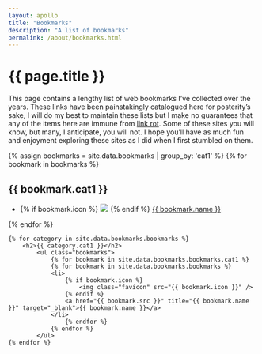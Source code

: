 ```yaml
---
layout: apollo
title: "Bookmarks"
description: "A list of bookmarks"
permalink: /about/bookmarks.html
---
```


<h1>{{ page.title }}</h1>
<div class="content">
	<p>This page contains a lengthy list of web bookmarks I’ve collected over the years. These links have been painstakingly catalogued here for posterity’s sake, I will do my best to maintain these lists but I make no guarantees that any of the items here are immune from <a href="https://en.wikipedia.org/wiki/Link_rot" title="link rot" target="_blank">link rot</a>. Some of these sites you will know, but many, I anticipate, you will not. I hope you’ll have as much fun and enjoyment exploring these sites as I did when I first stumbled on them.</p>

<div class="post">
	
{% assign bookmarks = site.data.bookmarks | group_by: 'cat1' %}
{% for bookmark in bookmarks %}
	<h2>{{ bookmark.cat1 }}</h2>
	<ul class="bookmarks">
			<li>
				{% if bookmark.icon %}
					<img class="favicon" src="{{ bookmark.icon }}" />
				{% endif %} 
				<a href="{{ bookmark.src }}" title="{{ bookmark.name }}" target="_blank">{{ bookmark.name }}</a>
			</li>
	</ul>
{% endfor %}

	{% for category in site.data.bookmarks.bookmarks %}
		<h2>{{ category.cat1 }}</h2>
			<ul class="bookmarks">
				{% for bookmark in site.data.bookmarks.bookmarks.cat1 %}
				{% for bookmark in site.data.bookmarks.bookmarks %}
				<li>
					{% if bookmark.icon %}
						<img class="favicon" src="{{ bookmark.icon }}" />
					{% endif %} 
					<a href="{{ bookmark.src }}" title="{{ bookmark.name }}" target="_blank">{{ bookmark.name }}</a>
				</li>
     				{% endfor %}
				{% endfor %}
			</ul>
	{% endfor %}
</div>
</div>
